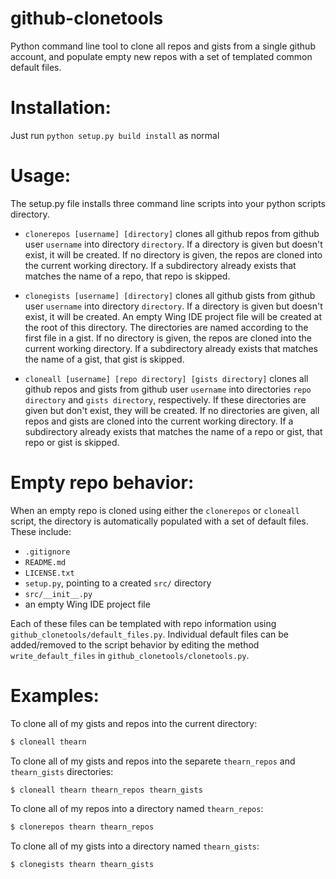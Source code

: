 github-clonetools
=======================
Python command line tool to clone all repos and gists from a single github account,
and populate empty new repos with a set of templated common default files.
    
# Installation:

Just run `python setup.py build install` as normal

# Usage:

The setup.py file installs three command line scripts into your python scripts directory.

- `clonerepos [username] [directory]` clones all github repos from github user 
`username` into directory `directory`.
If a directory is given but doesn't exist, it will be created.
If no directory is given, the repos are cloned into the current working directory.
If a subdirectory already exists that matches the name of a repo, that repo is skipped. 

- `clonegists [username] [directory]` clones all github gists from github user 
`username` into directory `directory`. 
If a directory is given but doesn't exist, it will be created.
An empty Wing IDE project file will be created at the root of this directory.
The directories are named according to the first file in a gist. If no directory is given, 
the repos are cloned into the current working directory.
If a subdirectory already exists that matches the name of a gist, that gist is skipped. 

- `cloneall [username] [repo directory] [gists directory]` clones all github 
repos and gists from github user `username` into directories `repo directory` 
and `gists directory`, respectively.
If these directories are given but don't exist, they will be created.
If no directories are given, all repos and gists are cloned into the current working directory.
If a subdirectory already exists that matches the name of a repo or gist, that repo or gist is skipped. 

# Empty repo behavior: 
When an empty repo is cloned using either the `clonerepos` or `cloneall` script,
the directory is automatically populated with a set of default files. These include:

- `.gitignore`
- `README.md`
- `LICENSE.txt`
- `setup.py`, pointing to a created `src/` directory
- `src/__init__.py`
- an empty Wing IDE project file

Each of these files can be templated with repo information using 
`github_clonetools/default_files.py`.
Individual default files can be added/removed to the script behavior by editing
the method `write_default_files` in `github_clonetools/clonetools.py`.

# Examples:

To clone all of my gists and repos into the current directory:
```bash
$ cloneall thearn
```

To clone all of my gists and repos into the separete `thearn_repos` and `thearn_gists` directories:
```bash
$ cloneall thearn thearn_repos thearn_gists
```

To clone all of my repos into a directory named `thearn_repos`:
```bash
$ clonerepos thearn thearn_repos
```

To clone all of my gists into a directory named `thearn_gists`:
```bash
$ clonegists thearn thearn_gists
```
